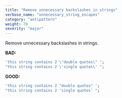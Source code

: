 ```yaml
---
title: "Remove unnecessary backslashes in strings"
verbose_name: "unnecessary_string_escapes"
category: "antipattern"
weight: 70
severity: "major"
---
```

Remove unnecessary backslashes in strings.

**BAD:**
```dart
'this string contains 2 \"double quotes\" ';
"this string contains 2 \'single quotes\' ";
```

**GOOD:**
```dart
'this string contains 2 "double quotes" ';
"this string contains 2 'single quotes' ";
```


